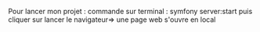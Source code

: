 Pour lancer mon projet : commande sur terminal : symfony server:start puis cliquer sur lancer le navigateur=> une page web s'ouvre en local
